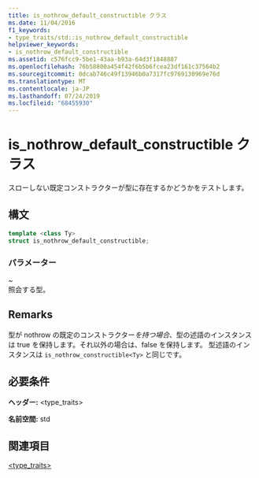 ```yaml
---
title: is_nothrow_default_constructible クラス
ms.date: 11/04/2016
f1_keywords:
- type_traits/std::is_nothrow_default_constructible
helpviewer_keywords:
- is_nothrow_default_constructible
ms.assetid: c576fcc9-5be1-43aa-b93a-64d3f1848887
ms.openlocfilehash: 76b58800a454f42f6b5b6fcea23df161c37564b2
ms.sourcegitcommit: 0dcab746c49f13946b0a7317fc9769130969e76d
ms.translationtype: MT
ms.contentlocale: ja-JP
ms.lasthandoff: 07/24/2019
ms.locfileid: "68455930"
---
```

# <a name="isnothrowdefaultconstructible-class"></a>is_nothrow_default_constructible クラス

スローしない既定コンストラクターが型に存在するかどうかをテストします。

## <a name="syntax"></a>構文

```cpp
template <class Ty>
struct is_nothrow_default_constructible;
```

### <a name="parameters"></a>パラメーター

*~* \
照会する型。

## <a name="remarks"></a>Remarks

型が nothrow の既定のコンストラクター*を持つ場合*、型の述語のインスタンスは true を保持します。それ以外の場合は、false を保持します。 型述語のインスタンスは `is_nothrow_constructible<Ty>` と同じです。

## <a name="requirements"></a>必要条件

**ヘッダー:** \<type_traits>

**名前空間:** std

## <a name="see-also"></a>関連項目

[<type_traits>](../standard-library/type-traits.md)
